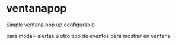 # ventanapop

Simple ventana pop up configurable 

para modal- alertas u otro tipo de eventos para mostrar en ventana 

